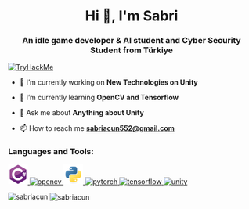 <h1 align="center">Hi 👋, I'm Sabri</h1>
<h3 align="center">An idle game developer & AI student and Cyber Security Student from Türkiye</h3>

[![TryHackMe](https://tryhackme.com/badge/2282041)](https://tryhackme.com/p/sabriacun552)

- 🔭 I’m currently working on **New Technologies on Unity**

- 🌱 I’m currently learning **OpenCV and Tensorflow**

- 💬 Ask me about **Anything about Unity**

- 📫 How to reach me **sabriacun552@gmail.com**

<h3 

<h3 align="left">Languages and Tools:</h3>
<p align="left"> <a href="https://www.w3schools.com/cs/" target="_blank" rel="noreferrer"> <img src="https://raw.githubusercontent.com/devicons/devicon/master/icons/csharp/csharp-original.svg" alt="csharp" width="40" height="40"/> </a> <a href="https://opencv.org/" target="_blank" rel="noreferrer"> <img src="https://www.vectorlogo.zone/logos/opencv/opencv-icon.svg" alt="opencv" width="40" height="40"/> </a> <a href="https://www.python.org" target="_blank" rel="noreferrer"> <img src="https://raw.githubusercontent.com/devicons/devicon/master/icons/python/python-original.svg" alt="python" width="40" height="40"/> </a> <a href="https://pytorch.org/" target="_blank" rel="noreferrer"> <img src="https://www.vectorlogo.zone/logos/pytorch/pytorch-icon.svg" alt="pytorch" width="40" height="40"/> </a> <a href="https://www.tensorflow.org" target="_blank" rel="noreferrer"> <img src="https://www.vectorlogo.zone/logos/tensorflow/tensorflow-icon.svg" alt="tensorflow" width="40" height="40"/> </a> <a href="https://unity.com/" target="_blank" rel="noreferrer"> <img src="https://www.vectorlogo.zone/logos/unity3d/unity3d-icon.svg" alt="unity" width="40" height="40"/> </a> </p>

<p><img align="left" src="https://github-readme-stats.vercel.app/api/top-langs?username=sabriacun&show_icons=true&locale=en&layout=compact" alt="sabriacun" /></p>

<p>&nbsp;<img align="center" src="https://github-readme-stats.vercel.app/api?username=sabriacun&show_icons=true&locale=en" alt="sabriacun" /></p>

